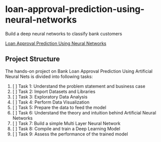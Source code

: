 # loan-approval-prediction-using-neural-networks
Build a deep neural networks to classify bank customers
 
[Loan Approval Prediction Using Neural Networks](https://www.coursera.org/learn/loan-approval-prediction-using-neural-networks/supplement/f2tC5/project-based-course-overview)

## Project Structure
The hands-on project on Bank Loan Approval Prediction Using Artificial Neural Nets is divided into following tasks:

1. [ ] Task 1: Understand the problem statement and business case
2. [ ] Task 2: Import Datasets and Libraries
3. [ ] Task 3: Exploratory Data Analysis
4. [ ] Task 4: Perform Data Visualization
5. [ ] Task 5: Prepare the data to feed the model
6. [ ] Task 6: Understand the theory and intuition behind Artificial Neural Networks
7. [ ] Task 7: Build a simple Multi Layer Neural Network
8. [ ] Task 8: Compile and train a Deep Learning Model
9. [ ] Task 9: Assess the performance of the trained model